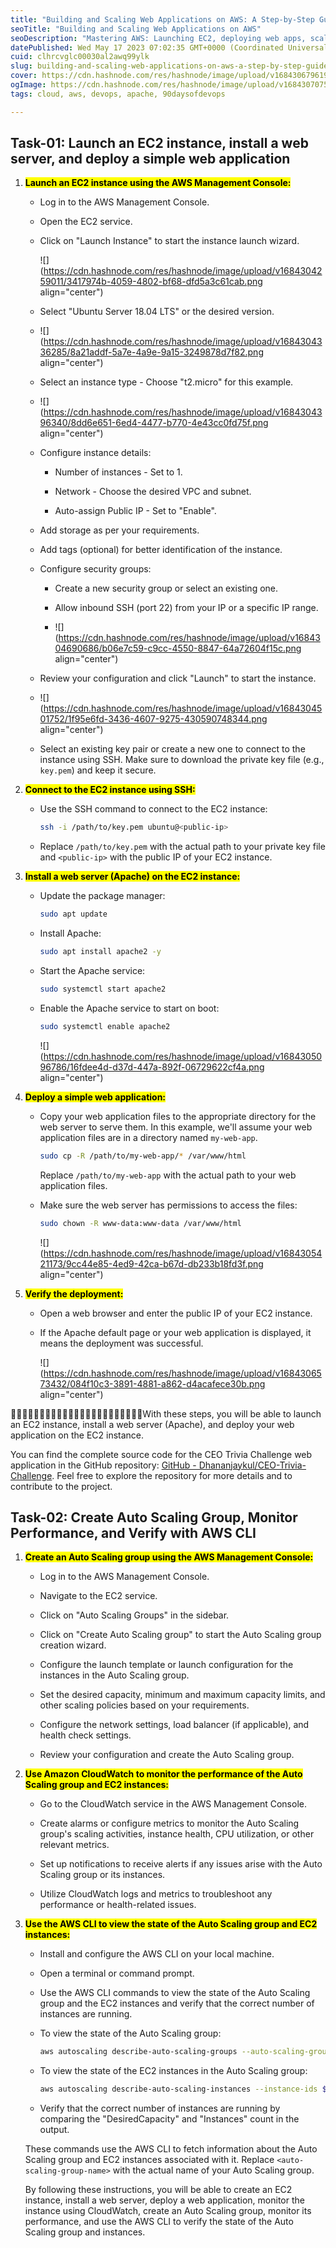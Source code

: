 ```yaml
---
title: "Building and Scaling Web Applications on AWS: A Step-by-Step Guide"
seoTitle: "Building and Scaling Web Applications on AWS"
seoDescription: "Mastering AWS: Launching EC2, deploying web apps, scaling with Auto Scaling. Level up your cloud skills with these hands-on tasks! 💻🚀"
datePublished: Wed May 17 2023 07:02:35 GMT+0000 (Coordinated Universal Time)
cuid: clhrcvglc00030al2awq99ylk
slug: building-and-scaling-web-applications-on-aws-a-step-by-step-guide
cover: https://cdn.hashnode.com/res/hashnode/image/upload/v1684306796197/9d3f4451-0bbd-455e-a9b5-352ff12d7a68.avif
ogImage: https://cdn.hashnode.com/res/hashnode/image/upload/v1684307075617/619fa03e-3ac6-4ff2-b909-6af41136e50e.avif
tags: cloud, aws, devops, apache, 90daysofdevops

---
```


## **Task-01: Launch an EC2 instance, install a web server, and deploy a simple web application**

1. **<mark>Launch an EC2 instance using the AWS Management Console:</mark>**
    
    * Log in to the AWS Management Console.
        
    * Open the EC2 service.
        
    * Click on "Launch Instance" to start the instance launch wizard.
        
        ![](https://cdn.hashnode.com/res/hashnode/image/upload/v1684304259011/3417974b-4059-4802-bf68-dfd5a3c61cab.png align="center")
        
    * Select "Ubuntu Server 18.04 LTS" or the desired version.
        
    * ![](https://cdn.hashnode.com/res/hashnode/image/upload/v1684304336285/8a21addf-5a7e-4a9e-9a15-3249878d7f82.png align="center")
        
    * Select an instance type - Choose "t2.micro" for this example.
        
    * ![](https://cdn.hashnode.com/res/hashnode/image/upload/v1684304396340/8dd6e651-6ed4-4477-b770-4e43cc0fd75f.png align="center")
        
    * Configure instance details:
        
        * Number of instances - Set to 1.
            
        * Network - Choose the desired VPC and subnet.
            
        * Auto-assign Public IP - Set to "Enable".
            
    * Add storage as per your requirements.
        
    * Add tags (optional) for better identification of the instance.
        
    * Configure security groups:
        
        * Create a new security group or select an existing one.
            
        * Allow inbound SSH (port 22) from your IP or a specific IP range.
            
        * ![](https://cdn.hashnode.com/res/hashnode/image/upload/v1684304690686/b06e7c59-c9cc-4550-8847-64a72604f15c.png align="center")
            
    * Review your configuration and click "Launch" to start the instance.
        
    * ![](https://cdn.hashnode.com/res/hashnode/image/upload/v1684304501752/1f95e6fd-3436-4607-9275-430590748344.png align="center")
        
    * Select an existing key pair or create a new one to connect to the instance using SSH. Make sure to download the private key file (e.g., `key.pem`) and keep it secure.
        
2. **<mark>Connect to the EC2 instance using SSH:</mark>**
    
    * Use the SSH command to connect to the EC2 instance:
        
        ```bash
        ssh -i /path/to/key.pem ubuntu@<public-ip>
        ```
        
    * Replace `/path/to/key.pem` with the actual path to your private key file and `<public-ip>` with the public IP of your EC2 instance.
        
3. **<mark>Install a web server (Apache) on the EC2 instance:</mark>**
    
    * Update the package manager:
        
        ```bash
        sudo apt update
        ```
        
    * Install Apache:
        
        ```bash
        sudo apt install apache2 -y
        ```
        
    * Start the Apache service:
        
        ```bash
        sudo systemctl start apache2
        ```
        
    * Enable the Apache service to start on boot:
        
        ```bash
        sudo systemctl enable apache2
        ```
        
        ![](https://cdn.hashnode.com/res/hashnode/image/upload/v1684305096786/16fdee4d-d37d-447a-892f-06729622cf4a.png align="center")
        
4. **<mark>Deploy a simple web application:</mark>**
    
    * Copy your web application files to the appropriate directory for the web server to serve them. In this example, we'll assume your web application files are in a directory named `my-web-app`.
        
        ```bash
        sudo cp -R /path/to/my-web-app/* /var/www/html
        ```
        
        Replace `/path/to/my-web-app` with the actual path to your web application files.
        
    * Make sure the web server has permissions to access the files:
        
        ```bash
        sudo chown -R www-data:www-data /var/www/html
        ```
        
        ![](https://cdn.hashnode.com/res/hashnode/image/upload/v1684305421173/9cc44e85-4ed9-42ca-b67d-db233b18fd3f.png align="center")
        
5. **<mark>Verify the deployment:</mark>**
    
    * Open a web browser and enter the public IP of your EC2 instance.
        
    * If the Apache default page or your web application is displayed, it means the deployment was successful.
        
        ![](https://cdn.hashnode.com/res/hashnode/image/upload/v1684306573432/084f10c3-3891-4881-a862-d4acafece30b.png align="center")
        

🥳🥳🥳🥳🎇🎇🎇🎇🎇🎇🎇🎇🎇🎇🎇🎇🎇🎇🎇🎇🎇🎇🎇With these steps, you will be able to launch an EC2 instance, install a web server (Apache), and deploy your web application on the EC2 instance.

You can find the complete source code for the CEO Trivia Challenge web application in the GitHub repository: [GitHub - Dhananjaykul/CEO-Trivia-Challenge](https://github.com/Dhananjaykul/CEO-Trivia-Challenge). Feel free to explore the repository for more details and to contribute to the project.

## **Task-02: Create Auto Scaling Group, Monitor Performance, and Verify with AWS CLI**

1. **<mark>Create an Auto Scaling group using the AWS Management Console:</mark>**
    
    * Log in to the AWS Management Console.
        
    * Navigate to the EC2 service.
        
    * Click on "Auto Scaling Groups" in the sidebar.
        
    * Click on "Create Auto Scaling group" to start the Auto Scaling group creation wizard.
        
    * Configure the launch template or launch configuration for the instances in the Auto Scaling group.
        
    * Set the desired capacity, minimum and maximum capacity limits, and other scaling policies based on your requirements.
        
    * Configure the network settings, load balancer (if applicable), and health check settings.
        
    * Review your configuration and create the Auto Scaling group.
        
2. **<mark>Use Amazon CloudWatch to monitor the performance of the Auto Scaling group and EC2 instances:</mark>**
    
    * Go to the CloudWatch service in the AWS Management Console.
        
    * Create alarms or configure metrics to monitor the Auto Scaling group's scaling activities, instance health, CPU utilization, or other relevant metrics.
        
    * Set up notifications to receive alerts if any issues arise with the Auto Scaling group or its instances.
        
    * Utilize CloudWatch logs and metrics to troubleshoot any performance or health-related issues.
        
3. **<mark>Use the AWS CLI to view the state of the Auto Scaling group and EC2 instances:</mark>**
    
    * Install and configure the AWS CLI on your local machine.
        
    * Open a terminal or command prompt.
        
    * Use the AWS CLI commands to view the state of the Auto Scaling group and the EC2 instances and verify that the correct number of instances are running.
        
    * To view the state of the Auto Scaling group:
        
        ```bash
        aws autoscaling describe-auto-scaling-groups --auto-scaling-group-names <auto-scaling-group-name>
        ```
        
    * To view the state of the EC2 instances in the Auto Scaling group:
        
        ```bash
        aws autoscaling describe-auto-scaling-instances --instance-ids $(aws autoscaling describe-auto-scaling-groups --auto-scaling-group-names <auto-scaling-group-name> --query "AutoScalingGroups[].Instances[].InstanceId" --output text)
        ```
        
    * Verify that the correct number of instances are running by comparing the "DesiredCapacity" and "Instances" count in the output.
        
    
    These commands use the AWS CLI to fetch information about the Auto Scaling group and EC2 instances associated with it. Replace `<auto-scaling-group-name>` with the actual name of your Auto Scaling group.
    
    By following these instructions, you will be able to create an EC2 instance, install a web server, deploy a web application, monitor the instance using CloudWatch, create an Auto Scaling group, monitor its performance, and use the AWS CLI to verify the state of the Auto Scaling group and instances.